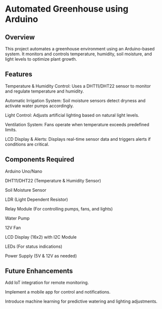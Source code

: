 # Automated Greenhouse using Arduino

## Overview

This project automates a greenhouse environment using an Arduino-based system. It monitors and controls temperature, humidity, soil moisture, and light levels to optimize plant growth.

## Features

Temperature & Humidity Control: Uses a DHT11/DHT22 sensor to monitor and regulate temperature and humidity.

Automatic Irrigation System: Soil moisture sensors detect dryness and activate water pumps accordingly.

Light Control: Adjusts artificial lighting based on natural light levels.

Ventilation System: Fans operate when temperature exceeds predefined limits.

LCD Display & Alerts: Displays real-time sensor data and triggers alerts if conditions are critical.

## Components Required

Arduino Uno/Nano

DHT11/DHT22 (Temperature & Humidity Sensor)

Soil Moisture Sensor

LDR (Light Dependent Resistor)

Relay Module (For controlling pumps, fans, and lights)

Water Pump

12V Fan

LCD Display (16x2) with I2C Module

LEDs (For status indications)

Power Supply (5V & 12V as needed)

## Future Enhancements

Add IoT integration for remote monitoring.

Implement a mobile app for control and notifications.

Introduce machine learning for predictive watering and lighting adjustments.
